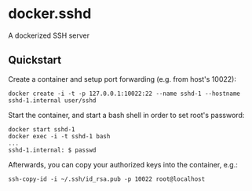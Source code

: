 # docker.sshd

A dockerized SSH server

## Quickstart

Create a container and setup port forwarding (e.g. from host's 10022):

    docker create -i -t -p 127.0.0.1:10022:22 --name sshd-1 --hostname sshd-1.internal user/sshd
    
Start the container, and start a bash shell in order to set root's password:

    docker start sshd-1
    docker exec -i -t sshd-1 bash
    ...
    sshd-1.internal: $ passwd
    
Afterwards, you can copy your authorized keys into the container, e.g.:

    ssh-copy-id -i ~/.ssh/id_rsa.pub -p 10022 root@localhost
